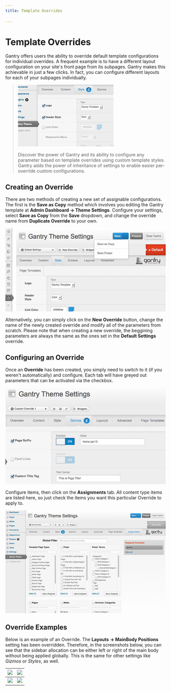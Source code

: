 ```yaml
---
title: Template Overrides

---
```


Template Overrides
==================
Gantry offers users the ability to override default template configurations for individual overrides. A frequent example is to have a different layout configuration on your site's front page from its subpages. Gantry makes this achievable in just a few clicks. In fact, you can configure different layouts for each of your subpages individually.

> [![](../assets/g4-overrides.jpg)](http://youtube.com/embed/8uiWjekdjfE)
>
> Discover the power of Gantry and its ability to configure any parameter based on template overrides using custom template styles. Gantry adds the power of inheritance of settings to enable easier per-override custom configurations.


Creating an Override
--------------------
There are two methods of creating a new set of assignable configurations. The first is the **Save as Copy** method which involves you editing the Gantry template at **Admin Dashboard → Theme Settings**. Configure your settings, select **Save as Copy** from the **Save** dropdown, and change the override name from **Duplicate Override** to your own.

![](assets/template-override-save-as-copy.jpg)

Alternatively, you can simply click on the **New Override** button, change the name of the newly created override and modify all of the parameters from scratch. Please note that when creating a new override, the beggining parameters are always the same as the ones set in the **Default Settings** override.


Configuring an Override
-----------------------
Once an **Override** has been created, you simply need to switch to it (if you weren't automatically) and configure. Each tab will have greyed out parameters that can be activated via the checkbox.

![](assets/template-override-assigned-params.jpg)

Configure items, then click on the **Assignments** tab. All content type items are listed here, so just check the items you want this particular Override to apply to.

![](assets/template-override-assign-menus.jpg)


Override Examples
-----------------
Below is an example of an Override. The **Layouts → MainBody Positions** setting has been overridden. Therefore, in the screenshots below, you can see that the sidebar allocation can be either left or right of the main body without being applied globally. This is the same for other settings like *Gizmos* or *Styles*, as well.

| ![][example1] | ![][example2] |
|---------------|---------------|
| ![][config1]  | ![][config2]  |


[config1]: assets/template-override-example-config1.jpg
[config2]: assets/template-override-example-config2.jpg
[example1]: assets/template-override-example1.jpg
[example2]: assets/template-override-example2.jpg
